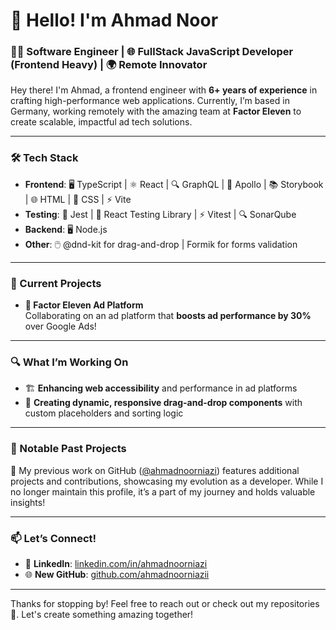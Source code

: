 # 👋 Hello! I'm Ahmad Noor

### 👨‍💻 Software Engineer | 🌐 FullStack JavaScript Developer (Frontend Heavy) | 🌍 Remote Innovator

Hey there! I'm Ahmad, a frontend engineer with **6+ years of experience** in crafting high-performance web applications. Currently, I’m based in Germany, working remotely with the amazing team at **Factor Eleven** to create scalable, impactful ad tech solutions.

---

### 🛠 Tech Stack
- **Frontend**: 🖥️ TypeScript | ⚛️ React | 🔍 GraphQL | 🚀 Apollo | 📚 Storybook | 🌐 HTML | 🎨 CSS | ⚡ Vite
- **Testing**: 🧪 Jest | 🧩 React Testing Library | ⚡ Vitest | 🔍 SonarQube
- **Backend**: 🖥️ Node.js
- **Other**: 🖱️ @dnd-kit for drag-and-drop | Formik for forms validation 

---

### 🌟 Current Projects
- **🚀 Factor Eleven Ad Platform**  
  Collaborating on an ad platform that **boosts ad performance by 30%** over Google Ads!  

---

### 🔍 What I’m Working On
- 🏗 **Enhancing web accessibility** and performance in ad platforms  
- 🧩 **Creating dynamic, responsive drag-and-drop components** with custom placeholders and sorting logic  

---

### 📂 Notable Past Projects
💼 My previous work on GitHub ([@ahmadnoorniazi](https://github.com/ahmadnoorniazi)) features additional projects and contributions, showcasing my evolution as a developer. While I no longer maintain this profile, it’s a part of my journey and holds valuable insights!

---

### 📫 Let’s Connect!
- 💼 **LinkedIn**: [linkedin.com/in/ahmadnoorniazi](https://www.linkedin.com/in/ahmadnoorniazi/)
- 🌐 **New GitHub**: [github.com/ahmadnoorniazii](https://github.com/ahmadnoorniazii)  

---

Thanks for stopping by! Feel free to reach out or check out my repositories 👀. Let's create something amazing together!

